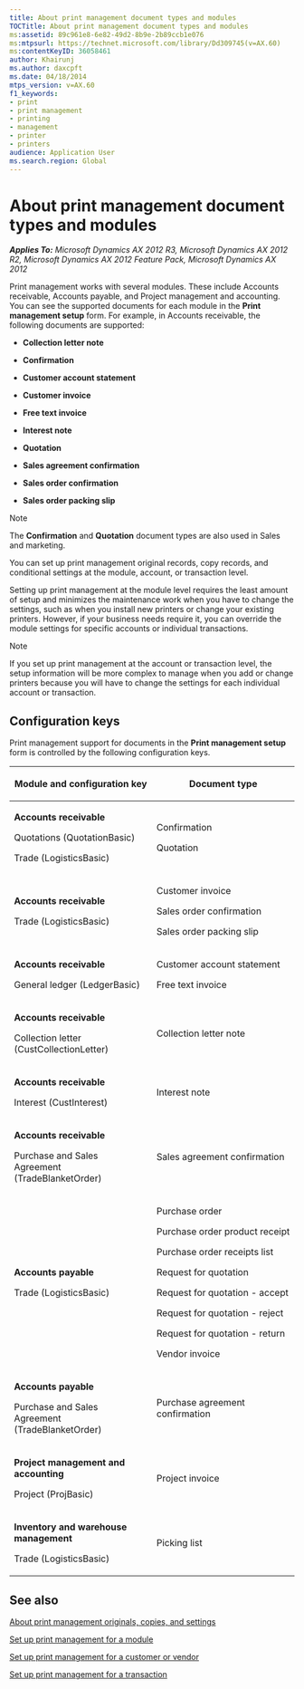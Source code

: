 ```yaml
---
title: About print management document types and modules
TOCTitle: About print management document types and modules
ms:assetid: 89c961e8-6e82-49d2-8b9e-2b89ccb1e076
ms:mtpsurl: https://technet.microsoft.com/library/Dd309745(v=AX.60)
ms:contentKeyID: 36058461
author: Khairunj
ms.author: daxcpft
ms.date: 04/18/2014
mtps_version: v=AX.60
f1_keywords:
- print
- print management
- printing
- management
- printer
- printers
audience: Application User
ms.search.region: Global
---
```


# About print management document types and modules 


_**Applies To:** Microsoft Dynamics AX 2012 R3, Microsoft Dynamics AX 2012 R2, Microsoft Dynamics AX 2012 Feature Pack, Microsoft Dynamics AX 2012_

Print management works with several modules. These include Accounts receivable, Accounts payable, and Project management and accounting. You can see the supported documents for each module in the **Print management setup** form. For example, in Accounts receivable, the following documents are supported:

  - **Collection letter note**

  - **Confirmation**

  - **Customer account statement**

  - **Customer invoice**

  - **Free text invoice**

  - **Interest note**

  - **Quotation**

  - **Sales agreement confirmation**

  - **Sales order confirmation**

  - **Sales order packing slip**


> [!NOTE]
> <P>The <STRONG>Confirmation</STRONG> and <STRONG>Quotation</STRONG> document types are also used in Sales and marketing.</P>



You can set up print management original records, copy records, and conditional settings at the module, account, or transaction level.

Setting up print management at the module level requires the least amount of setup and minimizes the maintenance work when you have to change the settings, such as when you install new printers or change your existing printers. However, if your business needs require it, you can override the module settings for specific accounts or individual transactions.


> [!NOTE]
> <P>If you set up print management at the account or transaction level, the setup information will be more complex to manage when you add or change printers because you will have to change the settings for each individual account or transaction.</P>



## Configuration keys

Print management support for documents in the **Print management setup** form is controlled by the following configuration keys.

<table>
<colgroup>
<col style="width: 50%" />
<col style="width: 50%" />
</colgroup>
<thead>
<tr class="header">
<th><p>Module and configuration key</p></th>
<th><p>Document type</p></th>
</tr>
</thead>
<tbody>
<tr class="odd">
<td><p><strong>Accounts receivable</strong></p>
<p>Quotations (QuotationBasic)</p>
<p>Trade (LogisticsBasic)</p></td>
<td><p>Confirmation</p>
<p>Quotation</p></td>
</tr>
<tr class="even">
<td><p><strong>Accounts receivable</strong></p>
<p>Trade (LogisticsBasic)</p></td>
<td><p>Customer invoice</p>
<p>Sales order confirmation</p>
<p>Sales order packing slip</p></td>
</tr>
<tr class="odd">
<td><p><strong>Accounts receivable</strong></p>
<p>General ledger (LedgerBasic)</p></td>
<td><p>Customer account statement</p>
<p>Free text invoice</p></td>
</tr>
<tr class="even">
<td><p><strong>Accounts receivable</strong></p>
<p>Collection letter (CustCollectionLetter)</p></td>
<td><p>Collection letter note</p></td>
</tr>
<tr class="odd">
<td><p><strong>Accounts receivable</strong></p>
<p>Interest (CustInterest)</p></td>
<td><p>Interest note</p></td>
</tr>
<tr class="even">
<td><p><strong>Accounts receivable</strong></p>
<p>Purchase and Sales Agreement (TradeBlanketOrder)</p></td>
<td><p>Sales agreement confirmation</p></td>
</tr>
<tr class="odd">
<td><p><strong>Accounts payable</strong></p>
<p>Trade (LogisticsBasic)</p></td>
<td><p>Purchase order</p>
<p>Purchase order product receipt</p>
<p>Purchase order receipts list</p>
<p>Request for quotation</p>
<p>Request for quotation - accept</p>
<p>Request for quotation - reject</p>
<p>Request for quotation - return</p>
<p>Vendor invoice</p></td>
</tr>
<tr class="even">
<td><p><strong>Accounts payable</strong></p>
<p>Purchase and Sales Agreement (TradeBlanketOrder)</p></td>
<td><p>Purchase agreement confirmation</p></td>
</tr>
<tr class="odd">
<td><p><strong>Project management and accounting</strong></p>
<p>Project (ProjBasic)</p></td>
<td><p>Project invoice</p></td>
</tr>
<tr class="even">
<td><p><strong>Inventory and warehouse management</strong></p>
<p>Trade (LogisticsBasic)</p></td>
<td><p>Picking list</p></td>
</tr>
</tbody>
</table>


## See also

[About print management originals, copies, and settings](about-print-management-originals-copies-and-settings.md)

[Set up print management for a module](set-up-print-management-for-a-module.md)

[Set up print management for a customer or vendor](set-up-print-management-for-a-customer-or-vendor.md)

[Set up print management for a transaction](set-up-print-management-for-a-transaction.md)

  



